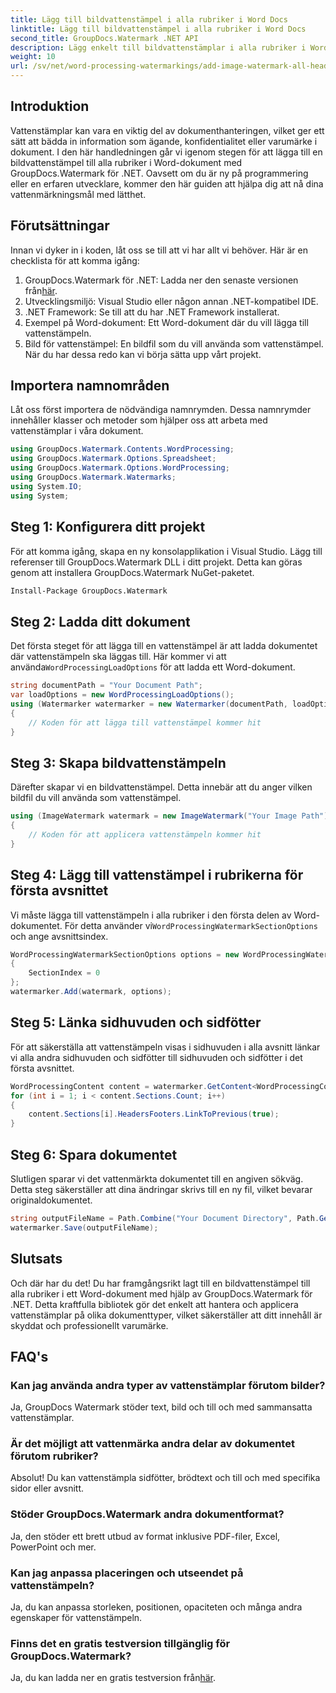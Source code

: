 ```yaml
---
title: Lägg till bildvattenstämpel i alla rubriker i Word Docs
linktitle: Lägg till bildvattenstämpel i alla rubriker i Word Docs
second_title: GroupDocs.Watermark .NET API
description: Lägg enkelt till bildvattenstämplar i alla rubriker i Word-dokument med GroupDocs.Watermark för .NET. Följ vår steg-för-steg-guide med detaljerade kodexempel.
weight: 10
url: /sv/net/word-processing-watermarkings/add-image-watermark-all-headers-word-docs/
---
```

## Introduktion
Vattenstämplar kan vara en viktig del av dokumenthanteringen, vilket ger ett sätt att bädda in information som ägande, konfidentialitet eller varumärke i dokument. I den här handledningen går vi igenom stegen för att lägga till en bildvattenstämpel till alla rubriker i Word-dokument med GroupDocs.Watermark för .NET. Oavsett om du är ny på programmering eller en erfaren utvecklare, kommer den här guiden att hjälpa dig att nå dina vattenmärkningsmål med lätthet.
## Förutsättningar
Innan vi dyker in i koden, låt oss se till att vi har allt vi behöver. Här är en checklista för att komma igång:
1.  GroupDocs.Watermark för .NET: Ladda ner den senaste versionen från[här](https://releases.groupdocs.com/Watermark/net/).
2. Utvecklingsmiljö: Visual Studio eller någon annan .NET-kompatibel IDE.
3. .NET Framework: Se till att du har .NET Framework installerat.
4. Exempel på Word-dokument: Ett Word-dokument där du vill lägga till vattenstämpeln.
5. Bild för vattenstämpel: En bildfil som du vill använda som vattenstämpel.
När du har dessa redo kan vi börja sätta upp vårt projekt.
## Importera namnområden
Låt oss först importera de nödvändiga namnrymden. Dessa namnrymder innehåller klasser och metoder som hjälper oss att arbeta med vattenstämplar i våra dokument.
```csharp
using GroupDocs.Watermark.Contents.WordProcessing;
using GroupDocs.Watermark.Options.Spreadsheet;
using GroupDocs.Watermark.Options.WordProcessing;
using GroupDocs.Watermark.Watermarks;
using System.IO;
using System;
```
## Steg 1: Konfigurera ditt projekt
För att komma igång, skapa en ny konsolapplikation i Visual Studio. Lägg till referenser till GroupDocs.Watermark DLL i ditt projekt. Detta kan göras genom att installera GroupDocs.Watermark NuGet-paketet.
```bash
Install-Package GroupDocs.Watermark
```
## Steg 2: Ladda ditt dokument
 Det första steget för att lägga till en vattenstämpel är att ladda dokumentet där vattenstämpeln ska läggas till. Här kommer vi att använda`WordProcessingLoadOptions` för att ladda ett Word-dokument.
```csharp
string documentPath = "Your Document Path";
var loadOptions = new WordProcessingLoadOptions();
using (Watermarker watermarker = new Watermarker(documentPath, loadOptions))
{
    // Koden för att lägga till vattenstämpel kommer hit
}
```
## Steg 3: Skapa bildvattenstämpeln
Därefter skapar vi en bildvattenstämpel. Detta innebär att du anger vilken bildfil du vill använda som vattenstämpel.
```csharp
using (ImageWatermark watermark = new ImageWatermark("Your Image Path"))
{
    // Koden för att applicera vattenstämpeln kommer hit
}
```
## Steg 4: Lägg till vattenstämpel i rubrikerna för första avsnittet
 Vi måste lägga till vattenstämpeln i alla rubriker i den första delen av Word-dokumentet. För detta använder vi`WordProcessingWatermarkSectionOptions` och ange avsnittsindex.
```csharp
WordProcessingWatermarkSectionOptions options = new WordProcessingWatermarkSectionOptions
{
    SectionIndex = 0
};
watermarker.Add(watermark, options);
```
## Steg 5: Länka sidhuvuden och sidfötter
För att säkerställa att vattenstämpeln visas i sidhuvuden i alla avsnitt länkar vi alla andra sidhuvuden och sidfötter till sidhuvuden och sidfötter i det första avsnittet.
```csharp
WordProcessingContent content = watermarker.GetContent<WordProcessingContent>();
for (int i = 1; i < content.Sections.Count; i++)
{
    content.Sections[i].HeadersFooters.LinkToPrevious(true);
}
```
## Steg 6: Spara dokumentet
Slutligen sparar vi det vattenmärkta dokumentet till en angiven sökväg. Detta steg säkerställer att dina ändringar skrivs till en ny fil, vilket bevarar originaldokumentet.
```csharp
string outputFileName = Path.Combine("Your Document Directory", Path.GetFileName(documentPath));
watermarker.Save(outputFileName);
```
## Slutsats
Och där har du det! Du har framgångsrikt lagt till en bildvattenstämpel till alla rubriker i ett Word-dokument med hjälp av GroupDocs.Watermark för .NET. Detta kraftfulla bibliotek gör det enkelt att hantera och applicera vattenstämplar på olika dokumenttyper, vilket säkerställer att ditt innehåll är skyddat och professionellt varumärke.
## FAQ's
### Kan jag använda andra typer av vattenstämplar förutom bilder?
Ja, GroupDocs Watermark stöder text, bild och till och med sammansatta vattenstämplar.
### Är det möjligt att vattenmärka andra delar av dokumentet förutom rubriker?
Absolut! Du kan vattenstämpla sidfötter, brödtext och till och med specifika sidor eller avsnitt.
### Stöder GroupDocs.Watermark andra dokumentformat?
Ja, den stöder ett brett utbud av format inklusive PDF-filer, Excel, PowerPoint och mer.
### Kan jag anpassa placeringen och utseendet på vattenstämpeln?
Ja, du kan anpassa storleken, positionen, opaciteten och många andra egenskaper för vattenstämpeln.
### Finns det en gratis testversion tillgänglig för GroupDocs.Watermark?
 Ja, du kan ladda ner en gratis testversion från[här](https://releases.groupdocs.com/).